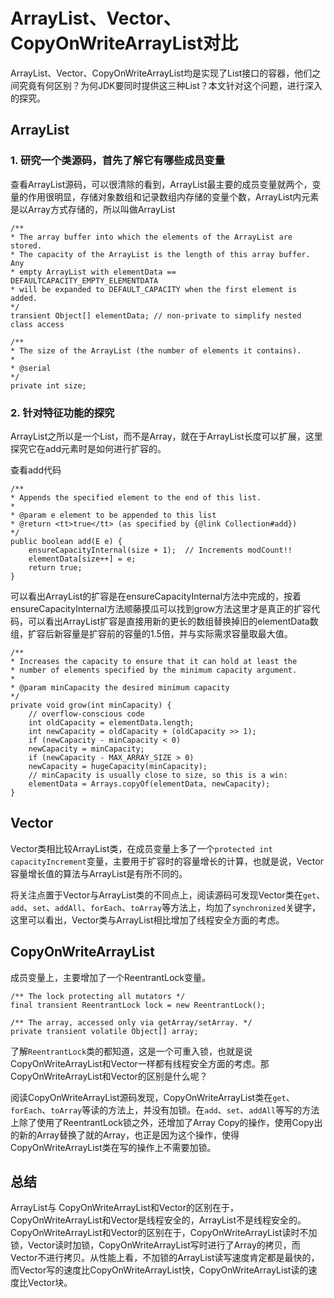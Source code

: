 # ArrayList、Vector、CopyOnWriteArrayList对比

ArrayList、Vector、CopyOnWriteArrayList均是实现了List接口的容器，他们之间究竟有何区别？为何JDK要同时提供这三种List？本文针对这个问题，进行深入的探究。

## ArrayList

### 1. 研究一个类源码，首先了解它有哪些成员变量

查看ArrayList源码，可以很清除的看到，ArrayList最主要的成员变量就两个，变量的作用很明显，存储对象数组和记录数组内存储的变量个数，ArrayList内元素是以Array方式存储的，所以叫做ArrayList

```
/**
* The array buffer into which the elements of the ArrayList are stored.
* The capacity of the ArrayList is the length of this array buffer. Any
* empty ArrayList with elementData == DEFAULTCAPACITY_EMPTY_ELEMENTDATA
* will be expanded to DEFAULT_CAPACITY when the first element is added.
*/
transient Object[] elementData; // non-private to simplify nested class access

/**
* The size of the ArrayList (the number of elements it contains).
*
* @serial
*/
private int size;
```

### 2. 针对特征功能的探究

ArrayList之所以是一个List，而不是Array，就在于ArrayList长度可以扩展，这里探究它在add元素时是如何进行扩容的。

查看add代码

```
/**
* Appends the specified element to the end of this list.
*
* @param e element to be appended to this list
* @return <tt>true</tt> (as specified by {@link Collection#add})
*/
public boolean add(E e) {
    ensureCapacityInternal(size + 1);  // Increments modCount!!
    elementData[size++] = e;
    return true;
}
```

可以看出ArrayList的扩容是在ensureCapacityInternal方法中完成的，按着ensureCapacityInternal方法顺藤摸瓜可以找到grow方法这里才是真正的扩容代码，可以看出ArrayList扩容是直接用新的更长的数组替换掉旧的elementData数组，扩容后新容量是扩容前的容量的1.5倍，并与实际需求容量取最大值。

```
/**
* Increases the capacity to ensure that it can hold at least the
* number of elements specified by the minimum capacity argument.
*
* @param minCapacity the desired minimum capacity
*/
private void grow(int minCapacity) {
    // overflow-conscious code
    int oldCapacity = elementData.length;
    int newCapacity = oldCapacity + (oldCapacity >> 1);
    if (newCapacity - minCapacity < 0)
    newCapacity = minCapacity;
    if (newCapacity - MAX_ARRAY_SIZE > 0)
    newCapacity = hugeCapacity(minCapacity);
    // minCapacity is usually close to size, so this is a win:
    elementData = Arrays.copyOf(elementData, newCapacity);
}
```

## Vector

Vector类相比较ArrayList类，在成员变量上多了一个`protected int capacityIncrement`变量，主要用于扩容时的容量增长的计算，也就是说，Vector容量增长值的算法与ArrayList是有所不同的。

将关注点置于Vector与ArrayList类的不同点上，阅读源码可发现Vector类在`get`、`add`、`set`、`addAll`、`forEach`、`toArray`等方法上，均加了`synchronized`关键字，这里可以看出，Vector类与ArrayList相比增加了线程安全方面的考虑。

## CopyOnWriteArrayList

成员变量上，主要增加了一个ReentrantLock变量。

```
/** The lock protecting all mutators */
final transient ReentrantLock lock = new ReentrantLock();

/** The array, accessed only via getArray/setArray. */
private transient volatile Object[] array;
```

了解`ReentrantLock`类的都知道，这是一个可重入锁，也就是说CopyOnWriteArrayList和Vector一样都有线程安全方面的考虑。那CopyOnWriteArrayList和Vector的区别是什么呢？

阅读CopyOnWriteArrayList源码发现，CopyOnWriteArrayList类在`get`、`forEach`、`toArray`等读的方法上，并没有加锁。在`add`、`set`、`addAll`等写的方法上除了使用了ReentrantLock锁之外，还增加了Array Copy的操作，使用Copy出的新的Array替换了就的Array，也正是因为这个操作，使得CopyOnWriteArrayList类在写的操作上不需要加锁。

## 总结

ArrayList与 CopyOnWriteArrayList和Vector的区别在于，CopyOnWriteArrayList和Vector是线程安全的，ArrayList不是线程安全的。CopyOnWriteArrayList和Vector的区别在于，CopyOnWriteArrayList读时不加锁，Vector读时加锁，CopyOnWriteArrayList写时进行了Array的拷贝，而Vector不进行拷贝。从性能上看，不加锁的ArrayList读写速度肯定都是最快的，而Vector写的速度比CopyOnWriteArrayList快，CopyOnWriteArrayList读的速度比Vector块。

